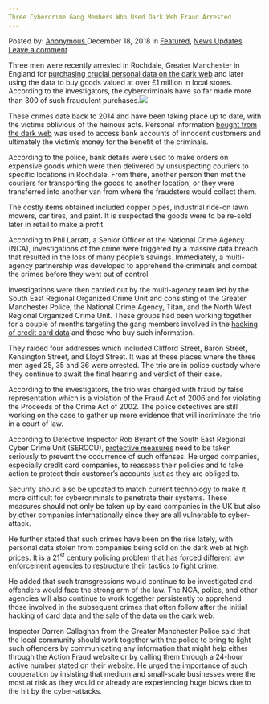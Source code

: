 ```yaml
---
Three Cybercrime Gang Members Who Used Dark Web Fraud Arrested
---
```

<article class="post-listing post-27605 post type-post status-publish format-standard has-post-thumbnail hentry 
 tag-cybercrime tag-dark tag-fraud tag-gang tag-members tag-web">
<div class="post-inner">
<span>Posted by: <a href="https://www.deepdotweb.com/author/anony/" title="">Anonymous </a></span>
<span>December 18, 2018</span>
<span>in <a href="https://www.deepdotweb.com/category/deepdot-news/" rel="category tag">Featured</a>, <a href="https://www.deepdotweb.com/category/news-updates/" rel="category tag">News Updates</a></span>
<span><a href="https://www.deepdotweb.com/2018/12/18/three-cybercrime-gang-members-who-used-dark-web-fraud-arrested/#respond">Leave a comment</a></span>


<p>Three men were recently arrested in Rochdale, Greater Manchester in England for <a href="https://www.manchestereveningnews.co.uk/news/greater-manchester-news/rochdale-police-dark-web-fraud-15480616">purchasing crucial personal data on the dark web</a> and later using the data to buy goods valued at over £1 million in local stores. According to the investigators, the cybercriminals have so far made more than 300 of such fraudulent purchases.<img class="wp-image-27608 aligncenter" src="/imgs/2018/12/word-image-24.jpeg" srcset="/imgs/2018/12/word-image-24.jpeg 660w, /imgs/2018/12/word-image-24-300x150.jpeg 300w" sizes="(max-width: 660px) 100vw, 660px" /></p>
<p>These crimes date back to 2014 and have been taking place up to date, with the victims oblivious of the heinous acts. Personal information <a href="https://www.deepdotweb.com/2018/12/02/the-us-seeks-to-have-two-members-of-moneymafia-dark-web-gang-extradited/">bought from the dark web</a> was used to access bank accounts of innocent customers and ultimately the victim’s money for the benefit of the criminals.</p>
<p>According to the police, bank details were used to make orders on expensive goods which were then delivered by unsuspecting couriers to specific locations in Rochdale. From there, another person then met the couriers for transporting the goods to another location, or they were transferred into another van from where the fraudsters would collect them.</p>
<p>The costly items obtained included copper pipes, industrial ride-on lawn mowers, car tires, and paint. It is suspected the goods were to be re-sold later in retail to make a profit.</p>
<p>According to Phil Larratt, a Senior Officer of the National Crime Agency (NCA), investigations of the crime were triggered by a massive data breach that resulted in the loss of many people’s savings. Immediately, a multi-agency partnership was developed to apprehend the criminals and combat the crimes before they went out of control.</p>
<p>Investigations were then carried out by the multi-agency team led by the South East Regional Organized Crime Unit and consisting of the Greater Manchester Police, the National Crime Agency, Titan, and the North West Regional Organized Crime Unit. These groups had been working together for a couple of months targeting the gang members involved in the <a href="https://www.deepdotweb.com/2018/11/09/analysis-of-chinese-and-russian-hacking-communities/">hacking of credit card data</a> and those who buy such information.</p>
<p>They raided four addresses which included Clifford Street, Baron Street, Kensington Street, and Lloyd Street. It was at these places where the three men aged 25, 35 and 36 were arrested. The trio are in police custody where they continue to await the final hearing and verdict of their case.</p>
<p>According to the investigators, the trio was charged with fraud by false representation which is a violation of the Fraud Act of 2006 and for violating the Proceeds of the Crime Act of 2002. The police detectives are still working on the case to gather up more evidence that will incriminate the trio in a court of law.</p>
<p>According to Detective Inspector Rob Byrant of the South East Regional Cyber Crime Unit (SERCCU), <a href="https://www.deepdotweb.com/2015/07/03/beware-of-phishing-scams-on-clearnet-sites-darknetmarkets-org/">protective measures</a> need to be taken seriously to prevent the occurrence of such offenses. He urged companies, especially credit card companies, to reassess their policies and to take action to protect their customer’s accounts just as they are obliged to.</p>
<p>Security should also be updated to match current technology to make it more difficult for cybercriminals to penetrate their systems. These measures should not only be taken up by card companies in the UK but also by other companies internationally since they are all vulnerable to cyber-attack.</p>
<p>He further stated that such crimes have been on the rise lately, with personal data stolen from companies being sold on the dark web at high prices. It is a 21<sup>st</sup> century policing problem that has forced different law enforcement agencies to restructure their tactics to fight crime.</p>
<p>He added that such transgressions would continue to be investigated and offenders would face the strong arm of the law. The NCA, police, and other agencies will also continue to work together persistently to apprehend those involved in the subsequent crimes that often follow after the initial hacking of card data and the sale of the data on the dark web.</p>
<p>Inspector Darren Callaghan from the Greater Manchester Police said that the local community should work together with the police to bring to light such offenders by communicating any information that might help either through the Action Fraud website or by calling them through a 24-hour active number stated on their website. He urged the importance of such cooperation by insisting that medium and small-scale businesses were the most at risk as they would or already are experiencing huge blows due to the hit by the cyber-attacks.</p>
</div>
<span style="display:none"><a href="https://www.deepdotweb.com/tag/arrested/" rel="tag">arrested</a> <a href="https://www.deepdotweb.com/tag/cybercrime/" rel="tag">cybercrime</a> <a href="https://www.deepdotweb.com/tag/dark/" rel="tag">dark</a> <a href="https://www.deepdotweb.com/tag/fraud/" rel="tag">fraud</a> <a href="https://www.deepdotweb.com/tag/gang/" rel="tag">gang</a> <a href="https://www.deepdotweb.com/tag/members/" rel="tag">members</a> <a href="https://www.deepdotweb.com/tag/web/" rel="tag">web</a></span> <span style="display:none" class="updated">2018-12-18</span>
<div style="display:none" class="vcard author" itemprop="author" itemscope itemtype="http://schema.org/Person"><strong class="fn" itemprop="name"><a href="https://www.deepdotweb.com/author/anony/" title="Posts by Anonymous" rel="author">Anonymous</a></strong></div>
</div>
</article>

